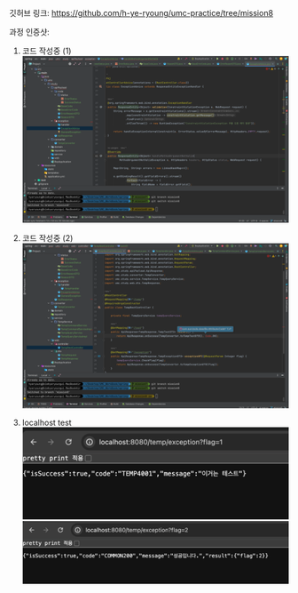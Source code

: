 깃허브 링크:
https://github.com/h-ye-ryoung/umc-practice/tree/mission8

과정 인증샷:

1. 코드 작성중 (1)
    ![Untitled](images/1.png)

2. 코드 작성중 (2)
    ![Untitled](images/2.png)

3. localhost test
    ![Untitled](images/3.png)
    ![Untitled](images/4.png)
